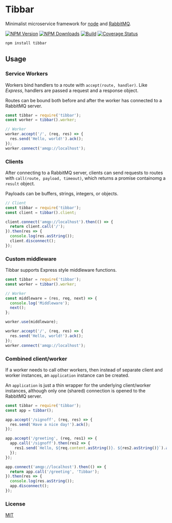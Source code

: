 # Tibbar
  Minimalist microservice framework for [node](http://nodejs.org) and [RabbitMQ](https://rabbitmq.com).

  [![NPM Version][npm-image]][npm-url]
  [![NPM Downloads][downloads-image]][downloads-url]
  [![Build][travis-image]][travis-url]
  [![Coverage Status][coveralls-image]][coveralls-url]

```bash
npm install tibbar
```

## Usage

### Service Workers

Workers bind handlers to a route with `accept(route, handler)`. Like _Express_, handlers are passed a request and a response object.

Routes can be bound both before and after the worker has connected to a RabbitMQ server.

```js
const tibbar = require('tibbar');
const worker = tibbar().worker;

// Worker
worker.accept('/', (req, res) => {
  res.send('Hello, world!').ack();
});
worker.connect('amqp://localhost');
```

### Clients

After connecting to a RabbitMQ server, clients can send requests to routes with `call(route, payload, timeout)`, which returns a promise containomg a `result` object.

Payloads can be buffers, strings, integers, or objects.

```js
// Client
const tibbar = require('tibbar');
const client = tibbar().client;

client.connect('amqp://localhost').then(() => {
  return client.call('/');
}).then(res => {
  console.log(res.asString());
  client.disconnect();
});
```

### Custom middleware

Tibbar supports Express style middleware functions.

```js
const tibbar = require('tibbar');
const worker = tibbar().worker;

// Worker
const middleware = (res, req, next) => {
  console.log('Middleware');
  next();
};

worker.use(middleware);

worker.accept('/', (req, res) => {
  res.send('Hello, world!').ack();
});
worker.connect('amqp://localhost');
```

### Combined client/worker

If a worker needs to call other workers, then instead of separate client and worker instances, an `application` instance can be created.

An `application` is just a thin wrapper for the underlying client/worker instances, although only one (shared) connection is opened to the RabbitMQ server.

```js
const tibbar = require('tibbar');
const app = tibbar();

app.accept('/signoff', (req, res) => {
  res.send('Have a nice day!').ack();
});

app.accept('/greeting', (req, res1) => {
  app.call('/signoff').then(res2 => {
    res1.send(`Hello, ${req.content.asString()}. ${res2.asString()}`).ack();
  });
});

app.connect('amqp://localhost').then(() => {
  return app.call('/greeting', 'Tibbar');
}).then(res => {
  console.log(res.asString());
  app.disconnect();
});
```

### License
  [MIT](LICENSE)


[npm-image]: https://img.shields.io/npm/v/tibbar.svg
[npm-url]: https://npmjs.org/package/tibbar
[downloads-image]: https://img.shields.io/npm/dm/tibbar.svg
[downloads-url]: https://npmjs.org/package/tibbar
[travis-image]: https://travis-ci.org/brendan-myers/tibbar.svg?branch=master
[travis-url]: https://travis-ci.org/brendan-myers/tibbar
[coveralls-image]: https://coveralls.io/repos/github/brendan-myers/tibbar/badge.svg
[coveralls-url]: https://coveralls.io/github/brendan-myers/tibbar